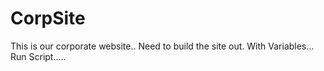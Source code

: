 # CorpSite

This is our corporate website..
Need to build the site out.
With Variables...
Run Script.....
